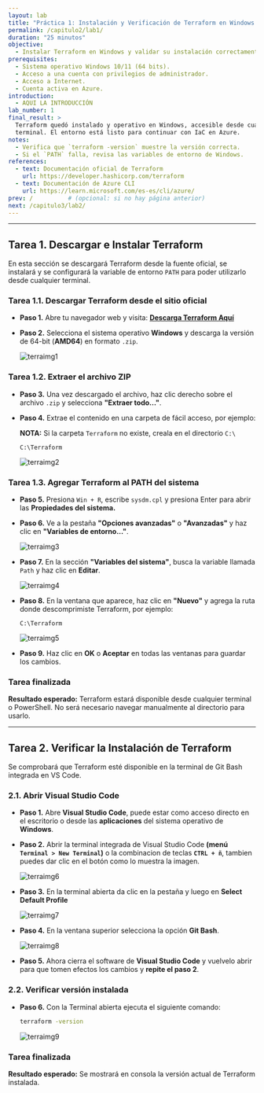 ```yaml
---
layout: lab
title: "Práctica 1: Instalación y Verificación de Terraform en Windows para Azure"
permalink: /capitulo2/lab1/
duration: "25 minutos"
objective:
  - Instalar Terraform en Windows y validar su instalación correctamente. Además, preparar el entorno para trabajar con Azure usando Azure CLI.
prerequisites:
  - Sistema operativo Windows 10/11 (64 bits).
  - Acceso a una cuenta con privilegios de administrador.
  - Acceso a Internet.
  - Cuenta activa en Azure.
introduction:
  - AQUI LA INTRODUCCIÓN
lab_number: 1
final_result: >
  Terraform quedó instalado y operativo en Windows, accesible desde cualquier
  terminal. El entorno está listo para continuar con IaC en Azure.
notes:
  - Verifica que `terraform -version` muestre la versión correcta.
  - Si el `PATH` falla, revisa las variables de entorno de Windows.
references:
  - text: Documentación oficial de Terraform
    url: https://developer.hashicorp.com/terraform
  - text: Documentación de Azure CLI
    url: https://learn.microsoft.com/es-es/cli/azure/
prev: /          # (opcional: si no hay página anterior)
next: /capitulo3/lab2/
---
```



---

## Tarea 1. Descargar e Instalar Terraform

En esta sección se descargará Terraform desde la fuente oficial, se instalará y se configurará la variable de entorno `PATH` para poder utilizarlo desde cualquier terminal.

### Tarea 1.1. Descargar Terraform desde el sitio oficial

- **Paso 1.** Abre tu navegador web y visita: [**Descarga Terraform Aquí**](https://developer.hashicorp.com/terraform/install#windows)

- **Paso 2.** Selecciona el sistema operativo **Windows** y descarga la versión de 64-bit (**AMD64**) en formato `.zip`.

  ![terraimg1](../images/lab1/img1.png)

### Tarea 1.2. Extraer el archivo ZIP

- **Paso 3.** Una vez descargado el archivo, haz clic derecho sobre el archivo `.zip` y selecciona **"Extraer todo..."**.

- **Paso 4.** Extrae el contenido en una carpeta de fácil acceso, por ejemplo:  

  **NOTA:** Si la carpeta `Terraform` no existe, creala en el directorio `C:\`

  ```
  C:\Terraform
  ```

  ![terraimg2](../images/lab1/img2.png)

### Tarea 1.3. Agregar Terraform al PATH del sistema

- **Paso 5.** Presiona `Win + R`, escribe `sysdm.cpl` y presiona Enter para abrir las **Propiedades del sistema.**

- **Paso 6.** Ve a la pestaña **"Opciones avanzadas"** o **"Avanzadas"** y haz clic en **"Variables de entorno..."**.

  ![terraimg3](../images/lab1/img3.png)

- **Paso 7.** En la sección **"Variables del sistema"**, busca la variable llamada `Path` y haz clic en **Editar**.

  ![terraimg4](../images/lab1/img4.png)

- **Paso 8.** En la ventana que aparece, haz clic en **"Nuevo"** y agrega la ruta donde descomprimiste Terraform, por ejemplo:

  ```
  C:\Terraform
  ```
  
  ![terraimg5](../images/lab1/img5.png)

- **Paso 9.** Haz clic en **OK** o **Aceptar** en todas las ventanas para guardar los cambios.

<div class="task-result">
  <h3>Tarea finalizada</h3>
  <p><strong>Resultado esperado:</strong> Terraform estará disponible desde cualquier terminal o PowerShell. 
  No será necesario navegar manualmente al directorio para usarlo.</p>
</div>

---

## Tarea 2. Verificar la Instalación de Terraform

Se comprobará que Terraform esté disponible en la terminal de Git Bash integrada en VS Code.

### 2.1. Abrir Visual Studio Code

- **Paso 1.** Abre **Visual Studio Code**, puede estar como acceso directo en el escritorio o desde las **aplicaciones** del sistema operativo de **Windows**.

- **Paso 2.** Abrir la terminal integrada de Visual Studio Code **(menú `Terminal > New Terminal`)** o la combinacion de teclas **`CTRL + ñ`**, tambien puedes dar clic en el botón como lo muestra la imagen.

  ![terraimg6](../images/lab1/img6.png)

- **Paso 3.** En la terminal abierta da clic en la pestaña y luego en **Select Default Profile**

  ![terraimg7](../images/lab1/img7.png)

- **Paso 4.** En la ventana superior selecciona la opción **Git Bash**.

  ![terraimg8](../images/lab1/img8.png)

- **Paso 5.** Ahora cierra el software de **Visual Studio Code** y vuelvelo abrir para que tomen efectos los cambios y **repite el paso 2**.

### 2.2. Verificar versión instalada

- **Paso 6.** Con la Terminal abierta ejecuta el siguiente comando:

  ```bash
  terraform -version
  ```
    
  ![terraimg9](../images/lab1/img9.png)

<div class="task-result">
  <h3>Tarea finalizada</h3>
  <p><strong>Resultado esperado:</strong> Se mostrará en consola la versión actual de Terraform instalada.</p>
</div> 